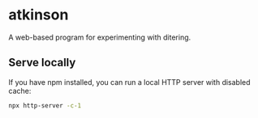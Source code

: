 # atkinson

A web-based program for experimenting with ditering.

## Serve locally

If you have npm installed, you can run a local HTTP server with disabled cache:

```bash
npx http-server -c-1
```
